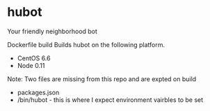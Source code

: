 # hubot
Your friendly neighborhood bot

Dockerfile build Builds hubot on the following platform.
* CentOS 6.6
* Node 0.11

Note: Two files are missing from this repo and are expted on build
* packages.json
* /bin/hubot - this is where I expect environment vairbles to be set
